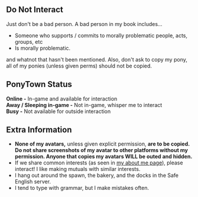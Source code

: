 ## Do Not Interact
Just don't be a bad person. A bad person in my book includes...
* Someone who supports / commits to morally problematic people, acts, groups, etc
* Is morally problematic.

and whatnot that hasn't been mentioned. Also, don't ask to copy my pony, all of my ponies (unless given perms) should not be copied.
## PonyTown Status
**Online -** In-game and available for interaction
<br> **Away / Sleeping in-game -** Not in-game, whisper me to interact
<br> **Busy -** Not available for outside interaction
## Extra Information
* **None of my avatars,** unless given explicit permission, **are to be copied. Do not share screenshots of my avatar to other platforms without my permission. Anyone that copies my avatars WILL be outed and hidden.**
* If we share common interests (as seen in [my about me page](https://github.com/rottenEgghead/rottenEgghead/blob/main/README.md)), please interact! I like making mutuals with similar interests.
* I hang out around the spawn, the bakery, and the docks in the Safe English server.
* I tend to type with grammar, but I make mistakes often.

